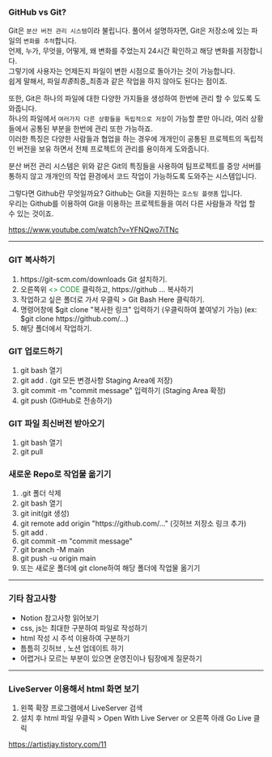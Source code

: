 <h3>GitHub vs Git?</h3>

Git은 `분산 버전 관리 시스템`이라 불립니다. 풀어서 설명하자면, Git은 저장소에 있는 파일의 `변화를 추적`합니다.  
언제, 누가, 무엇을, 어떻게, 왜 변화를 주었는지 24시간 확인하고 해당 변화를 저장합니다.  
그렇기에 사용자는 언제든지 파일이 변한 시점으로 돌아가는 것이 가능합니다.  
쉽게 말해서, 파일*최종*최종\_최종과 같은 작업을 하지 않아도 된다는 점이죠.

또한, Git은 하나의 파일에 대한 다양한 가지들을 생성하여 한번에 관리 할 수 있도록 도와줍니다.  
하나의 파일에서 `여러가지 다른 상황들을 독립적으로 저장`이 가능할 뿐만 아니라, 여러 상황들에서 공통된 부분을 한번에 관리 또한 가능하죠.  
이러한 특징은 다양한 사람들과 협업을 하는 경우에 개개인이 공통된 프로젝트의 독립적인 버전을 보유 하면서 전체 프로젝트의 관리를 용이하게 도와줍니다.

분산 버전 관리 시스템은 위와 같은 Git의 특징들을 사용하여 팀프로젝트를 중앙 서버를 통하지 않고 개개인의 작업 환경에서 코드 작업이 가능하도록 도와주는 시스템입니다.

그렇다면 Github란 무엇일까요? Github는 Git을 지원하는 `호스팅 플랫폼` 입니다.  
우리는 Github를 이용하여 Git을 이용하는 프로젝트들을 여러 다른 사람들과 작업 할 수 있는 것이죠.

<a>https://www.youtube.com/watch?v=YFNQwo7iTNc</a>

<hr>

<h3>GIT 복사하기</h3>
<ol>
<li>https://git-scm.com/downloads Git 설치하기.  
<li>오른쪽위 <span style="color: #238636;"><> CODE</span> 클릭하고, https://github ... 복사하기  
<li>작업하고 싶은 폴더로 가서 우클릭 > Git Bash Here 클릭하기.  
<li>명령어창에 $git clone "복사한 링크" 입력하기 (우클릭하여 붙여넣기 가능) (ex: $git clone https://github.com/...)  
<li>해당 폴더에서 작업하기.
</ol>

<h3>GIT 업로드하기</h3>
<ol>
<li>git bash 열기  
<li>git add .  (git 모든 변경사항 Staging Area에 저장)
<li>git commit -m "commit message" 입력하기 (Staging Area 확정)
<li>git push (GitHub로 전송하기)
</ol>

<h3>GIT 파일 최신버전 받아오기</h3>
<ol>
<li>git bash 열기</li>
<li>git pull  </li>
</ol>

<h3>새로운 Repo로 작업물 옮기기</h3>
<ol>
<li>.git 폴더 삭제
<li>git bash 열기
<li>git init(git 생성)
<li>git remote add origin "https://github.com/..." (깃허브 저장소 링크 추가)
<li>git add .
<li>git commit -m "commit message"
<li>git branch -M main
<li>git push -u origin main
<li>또는 새로운 폴더에 git clone하여 해당 폴더에 작업물 옮기기
</ol>
<hr>

<h3>기타 참고사항</h3>
<ul>
<li> Notion 참고사항 읽어보기  </li>
<li> css, js는 최대한 구분하여 파일로 작성하기  </li>
<li> html 작성 시 주석 이용하여 구분하기  </li>
<li> 틈틈히 깃허브 , 노션 업데이트 하기  </li>
<li> 어렵거나 모르는 부분이 있으면 운영진이나 팀장에게 질문하기  </li>
</ul>

<hr>

<h3> LiveServer 이용해서 html 화면 보기 </h3>
<ol>
<li> 왼쪽 확장 프로그램에서 LiveServer 검색  </li>
<li> 설치 후 html 파일 우클릭 > Open With Live Server or 오른쪽 아래 Go Live 클릭  </li>
</ol>

<a>https://artistjay.tistory.com/11</a>

